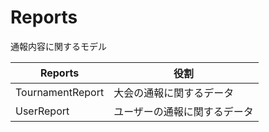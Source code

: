 # Reports
通報内容に関するモデル

| Reports | 役割 |
| --- | --- |
| TournamentReport | 大会の通報に関するデータ |
| UserReport | ユーザーの通報に関するデータ |